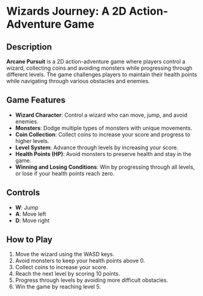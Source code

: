 # Wizards Journey: A 2D Action-Adventure Game

## Description
**Arcane Pursuit** is a 2D action-adventure game where players control a wizard, collecting coins and avoiding monsters while progressing through different levels. The game challenges players to maintain their health points while navigating through various obstacles and enemies.

## Game Features
- **Wizard Character**: Control a wizard who can move, jump, and avoid enemies.
- **Monsters**: Dodge multiple types of monsters with unique movements.
- **Coin Collection**: Collect coins to increase your score and progress to higher levels.
- **Level System**: Advance through levels by increasing your score.
- **Health Points (HP)**: Avoid monsters to preserve health and stay in the game.
- **Winning and Losing Conditions**: Win by progressing through all levels, or lose if your health points reach zero.

## Controls
- **W**: Jump
- **A**: Move left
- **D**: Move right

## How to Play
1. Move the wizard using the WASD keys.
2. Avoid monsters to keep your health points above 0.
3. Collect coins to increase your score.
4. Reach the next level by scoring 10 points.
5. Progress through levels by avoiding more difficult obstacles.
6. Win the game by reaching level 5.
